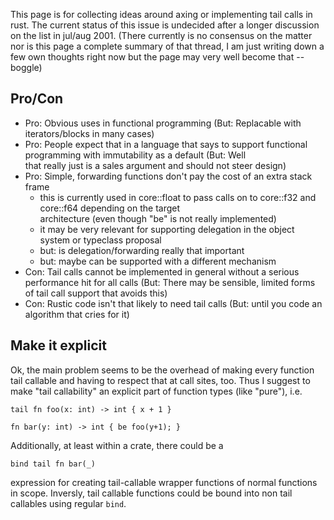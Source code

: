 This page is for collecting ideas around axing or implementing tail calls in rust. The current status of this issue is undecided after a longer discussion on the list in jul/aug 2001. (There currently is no consensus on the matter nor is this page a complete summary of that thread, I am just writing down a few own thoughts right now but the page may very well become that -- boggle)

## Pro/Con

* Pro: Obvious uses in functional programming (But: Replacable with iterators/blocks in many cases)
* Pro: People expect that in a language that says to support functional programming with immutability as a default (But: Well     
  that really just is a sales argument and should not steer design)
* Pro: Simple, forwarding functions don't pay the cost of an extra stack frame
  * this is currently used in core::float to pass calls on to core::f32 and core::f64 depending on the target    
    architecture (even though "be" is not really implemented)
  * it may be very relevant for supporting delegation in the object system or typeclass proposal
  * but: is delegation/forwarding really that important
  * but: maybe can be supported with a different mechanism
* Con: Tail calls cannot be implemented in general without a serious performance hit for all calls (But: There may be sensible, limited forms of tail call support that avoids this)
* Con: Rustic code isn't that likely to need tail calls (But: until you code an algorithm that cries for it)

## Make it explicit

Ok, the main problem seems to be the overhead of making every function tail callable and having to respect that at call sites, too. Thus I suggest to make "tail callability" an explicit part of function types (like "pure"), i.e.

    tail fn foo(x: int) -> int { x + 1 }

    fn bar(y: int) -> int { be foo(y+1); }

Additionally, at least within a crate, there could be a

    bind tail fn bar(_)

expression for creating tail-callable wrapper functions of normal functions in scope. Inversly, tail callable functions could be bound into non tail callables using regular `bind`.
